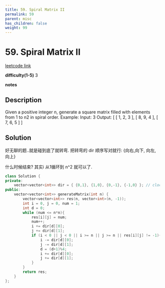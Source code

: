 ```yaml
---
title: 59. Spiral Matrix II
permalink: 59
parent: misc
has_children: false
weight: 99
---
```

# 59. Spiral Matrix II
[leetcode link](https://leetcode.com/problems/spiral-matrix-ii/)

**difficulty(1-5)** 
3

**notes**   


## Description
Given a positive integer n, generate a square matrix filled with elements from 1 to n2 in spiral order.
Example:
Input: 3
Output:
[
 [ 1, 2, 3 ],
 [ 8, 9, 4 ],
 [ 7, 6, 5 ]
]

## Solution
好无聊的题..就是碰到底了就转弯. 把转弯的 dir 顺序写对就行: {向右,向下, 向左,向上}

什么时候结束? 其实i 从1循环到 n^2 就可以了.

```c++
class Solution {
private:
    vector<vector<int>> dir = { {0,1}, {1,0}, {0,-1}, {-1,0} }; // clockwise spin direction
public:
    vector<vector<int>> generateMatrix(int n) {
        vector<vector<int>> res(n, vector<int>(n, -1));
        int i = 0, j = 0, num = 1;
        int d = 0;
        while (num <= n*n){
            res[i][j] = num;
            num++;
            i += dir[d][0];
            j += dir[d][1];
            if (i < 0 || j < 0 || i >= n || j >= n || res[i][j] != -1){
                i -= dir[d][0];
                j -= dir[d][1];
                d = (d+1)%4;
                i += dir[d][0];
                j += dir[d][1];                
            }
        }
        return res;
    }
};
```
<!-- 
Default label
{: .label }

Blue label
{: .label .label-blue }

Stable
{: .label .label-green }

New release
{: .label .label-purple }

Coming soon
{: .label .label-yellow }

Deprecated
{: .label .label-red } -->
